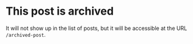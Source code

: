 # This post is archived

It will not show up in the list of posts, but it will be accessible at the URL `/archived-post`.
